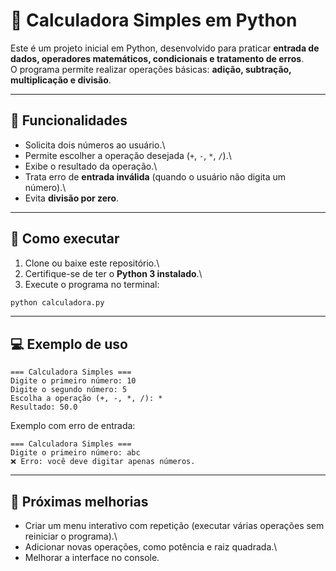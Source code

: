 # 🧮 Calculadora Simples em Python

Este é um projeto inicial em Python, desenvolvido para praticar
**entrada de dados, operadores matemáticos, condicionais e tratamento de
erros**.\
O programa permite realizar operações básicas: **adição, subtração,
multiplicação e divisão**.

------------------------------------------------------------------------

## 📌 Funcionalidades

-   Solicita dois números ao usuário.\
-   Permite escolher a operação desejada (`+`, `-`, `*`, `/`).\
-   Exibe o resultado da operação.\
-   Trata erro de **entrada inválida** (quando o usuário não digita um
    número).\
-   Evita **divisão por zero**.

------------------------------------------------------------------------

## 🚀 Como executar

1.  Clone ou baixe este repositório.\
2.  Certifique-se de ter o **Python 3 instalado**.\
3.  Execute o programa no terminal:

``` bash
python calculadora.py
```

------------------------------------------------------------------------

## 💻 Exemplo de uso

    === Calculadora Simples ===
    Digite o primeiro número: 10
    Digite o segundo número: 5
    Escolha a operação (+, -, *, /): *
    Resultado: 50.0

Exemplo com erro de entrada:

    === Calculadora Simples ===
    Digite o primeiro número: abc
    ❌ Erro: você deve digitar apenas números.

------------------------------------------------------------------------

## 🔧 Próximas melhorias

-   Criar um menu interativo com repetição (executar várias operações
    sem reiniciar o programa).\
-   Adicionar novas operações, como potência e raiz quadrada.\
-   Melhorar a interface no console.

